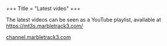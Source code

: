 +++
Title = "Latest video"
+++

The latest videos can be seen as a YouTube playlist, available at https://mt3s.marbletrack3.com/

[channel.marbletrack3.com](http://channel.marbletrack3.com)